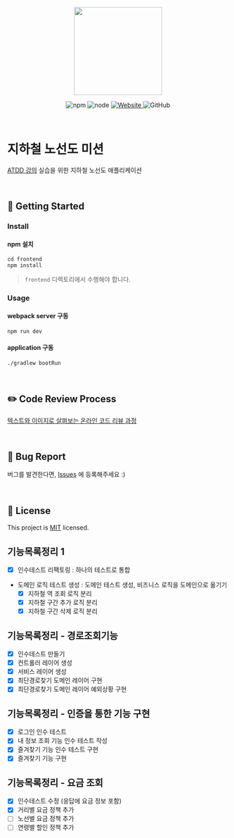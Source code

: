 <p align="center">
    <img width="200px;" src="https://raw.githubusercontent.com/woowacourse/atdd-subway-admin-frontend/master/images/main_logo.png"/>
</p>
<p align="center">
  <img alt="npm" src="https://img.shields.io/badge/npm-%3E%3D%205.5.0-blue">
  <img alt="node" src="https://img.shields.io/badge/node-%3E%3D%209.3.0-blue">
  <a href="https://edu.nextstep.camp/c/R89PYi5H" alt="nextstep atdd">
    <img alt="Website" src="https://img.shields.io/website?url=https%3A%2F%2Fedu.nextstep.camp%2Fc%2FR89PYi5H">
  </a>
  <img alt="GitHub" src="https://img.shields.io/github/license/next-step/atdd-subway-service">
</p>

<br>

# 지하철 노선도 미션
[ATDD 강의](https://edu.nextstep.camp/c/R89PYi5H) 실습을 위한 지하철 노선도 애플리케이션

<br>

## 🚀 Getting Started

### Install
#### npm 설치
```
cd frontend
npm install
```
> `frontend` 디렉토리에서 수행해야 합니다.

### Usage
#### webpack server 구동
```
npm run dev
```
#### application 구동
```
./gradlew bootRun
```
<br>

## ✏️ Code Review Process
[텍스트와 이미지로 살펴보는 온라인 코드 리뷰 과정](https://github.com/next-step/nextstep-docs/tree/master/codereview)

<br>

## 🐞 Bug Report

버그를 발견한다면, [Issues](https://github.com/next-step/atdd-subway-service/issues) 에 등록해주세요 :)

<br>

## 📝 License

This project is [MIT](https://github.com/next-step/atdd-subway-service/blob/master/LICENSE.md) licensed.


## 기능목록정리 1

- [x] 인수테스트 리팩토링 : 하나의 테스트로 통합
- 도메인 로직 테스트 생성 : 도메인 테스트 생성, 비즈니스 로직을 도메인으로 옮기기
  - [x] 지하철 역 조회 로직 분리
  - [x] 지하철 구간 추가 로직 분리
  - [x] 지하철 구간 삭제 로직 분리

## 기능목록정리 - 경로조회기능

- [x] 인수테스트 만들기
- [x] 컨트롤러 레이어 생성
- [x] 서비스 레이어 생성
- [x] 최단경로찾기 도메인 레이어 구현
- [x] 최단경로찾기 도메인 레이어 예외상황 구현

## 기능목록정리 - 인증을 통한 기능 구현

- [x] 로그인 인수 테스트
- [x] 내 정보 조회 기능 인수 테스트 작성
- [x] 즐겨찾기 기능 인수 테스트 구현
- [x] 즐겨찾기 기능 구현

## 기능목록정리 - 요금 조회

- [x] 인수테스트 수정 (응답에 요금 정보 포함)
- [x] 거리별 요금 정책 추가
- [ ] 노선별 요금 정책 추가
- [ ] 연령별 할인 정책 추가
